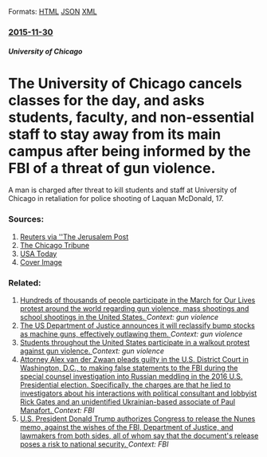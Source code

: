 
Formats: [HTML](/news/2015/11/30/the-university-of-chicago-cancels-classes-for-the-day-and-asks-students-faculty-and-non-essential-staff-to-stay-away-from-its-main-campus.html)  [JSON](/news/2015/11/30/the-university-of-chicago-cancels-classes-for-the-day-and-asks-students-faculty-and-non-essential-staff-to-stay-away-from-its-main-campus.json)  [XML](/news/2015/11/30/the-university-of-chicago-cancels-classes-for-the-day-and-asks-students-faculty-and-non-essential-staff-to-stay-away-from-its-main-campus.xml)  

### [2015-11-30](/news/2015/11/30/index.md)

##### University of Chicago
# The University of Chicago cancels classes for the day, and asks students, faculty, and non-essential staff to stay away from its main campus after being informed by the FBI of a threat of gun violence. 

A man is charged after threat to kill students and staff at University of Chicago in retaliation for police shooting of Laquan McDonald, 17.


### Sources:

1. [Reuters via ''The Jerusalem Post](http://www.jpost.com/Breaking-News/University-of-Chicago-cancels-classes-after-threats-435791)
2. [The Chicago Tribune](http://www.chicagotribune.com/news/local/breaking/ct-university-of-chicago-gun-threat-met-20151130-story.html)
3. [USA Today](https://www.usatoday.com/story/news/2015/11/29/u-chicago-cancels-monday-classes-after-gun-violence-threat/76546560/)
3. [Cover Image](http://www.trbimg.com/img-565c94d8/turbine/ct-university-of-chicago-gun-threat-met-20151130)

### Related:

1. [Hundreds of thousands of people participate in the March for Our Lives protest around the world regarding gun violence, mass shootings and school shootings in the United States. ](/news/2018/03/24/hundreds-of-thousands-of-people-participate-in-the-march-for-our-lives-protest-around-the-world-regarding-gun-violence-mass-shootings-and-s.md) _Context: gun violence_
2. [The US Department of Justice announces it will reclassify bump stocks as machine guns, effectively outlawing them. ](/news/2018/03/23/the-us-department-of-justice-announces-it-will-reclassify-bump-stocks-as-machine-guns-effectively-outlawing-them.md) _Context: gun violence_
3. [Students throughout the United States participate in a walkout protest against gun violence. ](/news/2018/03/14/students-throughout-the-united-states-participate-in-a-walkout-protest-against-gun-violence.md) _Context: gun violence_
4. [Attorney Alex van der Zwaan pleads guilty in the U.S. District Court in Washington, D.C., to making false statements to the FBI during the special counsel investigation into Russian meddling in the 2016 U.S. Presidential election. Specifically, the charges are that he lied to investigators about his interactions with political consultant and lobbyist Rick Gates and an unidentified Ukrainian-based associate of Paul Manafort. ](/news/2018/02/20/attorney-alex-van-der-zwaan-pleads-guilty-in-the-u-s-district-court-in-washington-d-c-to-making-false-statements-to-the-fbi-during-the-s.md) _Context: FBI_
5. [U.S. President Donald Trump authorizes Congress to release the Nunes memo, against the wishes of the FBI, Department of Justice, and lawmakers from both sides, all of whom say that the document's release poses a risk to national security. ](/news/2018/02/2/u-s-president-donald-trump-authorizes-congress-to-release-the-nunes-memo-against-the-wishes-of-the-fbi-department-of-justice-and-lawmake.md) _Context: FBI_
